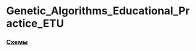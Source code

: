 # Genetic_Algorithms_Educational_Practice_ETU

### [Схемы](https://miro.com/welcomeonboard/U0xLWEt5OEZMK0J5SEhVU1loSzB4c1FubFMxNVdkSEE2YXlIWTlPZk9BM3NoM2VmcitKcFJQMmhncDZvalhGenNHRENmLzZBMGs5dEhqNzFKWTVIbTdFcHV0VzdrK2s4WmNDUk92c1BOWld3NWo0VXRTeDNob0w3ZlRLK3EzSFZQdGo1ZEV3bUdPQWRZUHQzSGl6V2NBPT0hdjE=?share_link_id=17571213745)

